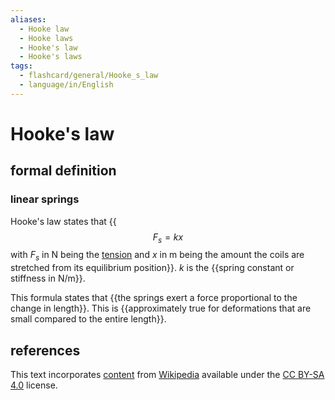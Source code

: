 ```yaml
---
aliases:
  - Hooke law
  - Hooke laws
  - Hooke's law
  - Hooke's laws
tags:
  - flashcard/general/Hooke_s_law
  - language/in/English
---
```


# Hooke's law

## formal definition

### linear springs

Hooke's law states that {{$$F_s = kx$$ with $F_s$ in N being the [tension](tension%20(physics).md) and $x$ in m being the amount the coils are stretched from its equilibrium position}}. $k$ is the {{spring constant or stiffness in N/m}}. <!--SR:!2024-11-27,129,290!2024-08-14,68,310-->

This formula states that {{the springs exert a force proportional to the change in length}}. This is {{approximately true for deformations that are small compared to the entire length}}. <!--SR:!2025-04-12,252,330!2024-12-13,159,310-->

## references

This text incorporates [content](https://en.wikipedia.org/wiki/Hooke's_law) from [Wikipedia](Wikipedia.md) available under the [CC BY-SA 4.0](https://creativecommons.org/licenses/by-sa/4.0/) license.
